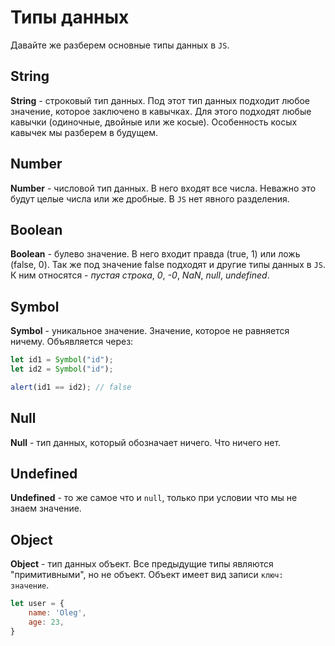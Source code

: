 # Типы данных

Давайте же разберем основные типы данных в `JS`.

## String

**String** - строковый тип данных. Под этот тип данных подходит любое значение, которое заключено в кавычках. Для этого
подходят любые кавычки (одиночные, двойные или же косые). Особенность косых кавычек мы разберем в будущем.

## Number

**Number** - числовой тип данных. В него входят все числа. Неважно это будут целые числа или же дробные. В `JS` нет
явного
разделения.

## Boolean

**Boolean** - булево значение. В него входит правда (true, 1) или ложь (false, 0). Так же под значение false подходят и
другие типы данных в `JS`. К ним относятся - _пустая строка_, _0_, _-0_, _NaN_, _null_, _undefined_.

## Symbol

**Symbol** - уникальное значение. Значение, которое не равняется ничему. Объявляется через:

```Javascript
let id1 = Symbol("id");
let id2 = Symbol("id");

alert(id1 == id2); // false
```

## Null

**Null** - тип данных, который обозначает ничего. Что ничего нет.

## Undefined

**Undefined** - то же самое что и `null`, только при условии что мы не знаем значение.

## Object

**Object** - тип данных объект. Все предыдущие типы являются "примитивными", но не объект. Объект имеет вид записи `ключ:
значение`.

```Javascript
let user = {
    name: 'Oleg',
    age: 23,
}
```